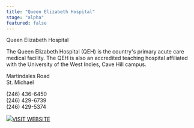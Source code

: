 ```yaml
---
title: "Queen Elizabeth Hospital"
stage: "alpha"
featured: false
---
```


Queen Elizabeth Hospital

The Queen Elizabeth Hospital (QEH) is the country's primary acute care medical facility. The QEH is also an accredited teaching hospital affiliated with the University of the West Indies, Cave Hill campus.

Martindales Road  
St. Michael

(246) 436-6450  
(246) 429-6739  
(246) 429-5374

[![](https://www.gov.bb/fileadmin/template/images/i-visit-white.png)VISIT WEBSITE](http://www.qehconnect.com/)